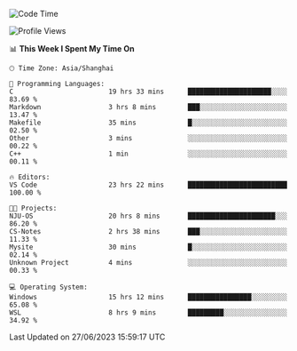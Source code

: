 <!--START_SECTION:waka-->
![Code Time](http://img.shields.io/badge/Code%20Time-1%2C024%20hrs%2015%20mins-blue)

![Profile Views](http://img.shields.io/badge/Profile%20Views-0-blue)

📊 **This Week I Spent My Time On** 

```text
🕑︎ Time Zone: Asia/Shanghai

💬 Programming Languages: 
C                        19 hrs 33 mins      █████████████████████░░░░   83.69 % 
Markdown                 3 hrs 8 mins        ███░░░░░░░░░░░░░░░░░░░░░░   13.47 % 
Makefile                 35 mins             █░░░░░░░░░░░░░░░░░░░░░░░░   02.50 % 
Other                    3 mins              ░░░░░░░░░░░░░░░░░░░░░░░░░   00.22 % 
C++                      1 min               ░░░░░░░░░░░░░░░░░░░░░░░░░   00.11 % 

🔥 Editors: 
VS Code                  23 hrs 22 mins      █████████████████████████   100.00 % 

🐱‍💻 Projects: 
NJU-OS                   20 hrs 8 mins       ██████████████████████░░░   86.20 % 
CS-Notes                 2 hrs 38 mins       ███░░░░░░░░░░░░░░░░░░░░░░   11.33 % 
Mysite                   30 mins             █░░░░░░░░░░░░░░░░░░░░░░░░   02.14 % 
Unknown Project          4 mins              ░░░░░░░░░░░░░░░░░░░░░░░░░   00.33 % 

💻 Operating System: 
Windows                  15 hrs 12 mins      ████████████████░░░░░░░░░   65.08 % 
WSL                      8 hrs 9 mins        █████████░░░░░░░░░░░░░░░░   34.92 % 
```


 Last Updated on 27/06/2023 15:59:17 UTC
<!--END_SECTION:waka-->